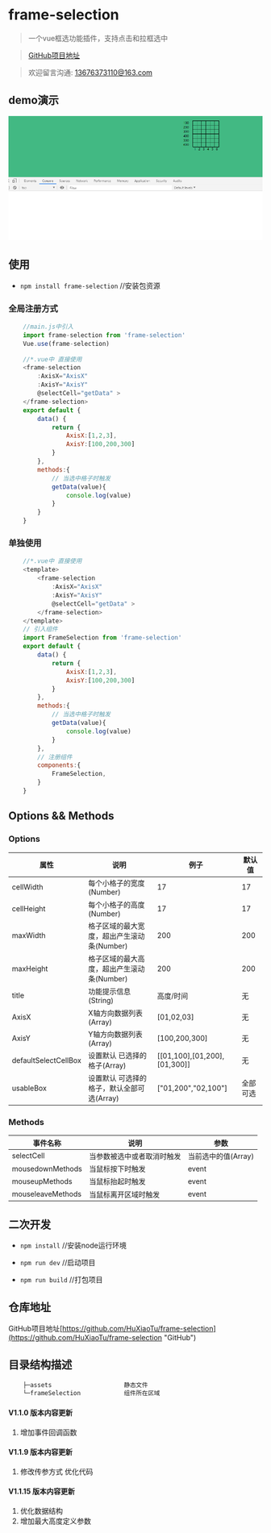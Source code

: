 # frame-selection
> 一个vue框选功能插件，支持点击和拉框选中

> [GitHub项目地址](https://github.com/HuXiaoTu/frame-selection "GitHub")

> 欢迎留言沟通: 13676373110@163.com

## demo演示
![](https://github.com/HuXiaoTu/img/blob/master/frame-selection.gif)

## 使用

- ``` npm install frame-selection ```  //安装包资源

### 全局注册方式
``` JavaScript
    //main.js中引入
    import frame-selection from 'frame-selection'
    Vue.use(frame-selection)
```
``` JavaScript
    //*.vue中 直接使用
    <frame-selection 
        :AxisX="AxisX" 
        :AxisY="AxisY" 
        @selectCell="getData" >
    </frame-selection>
    export default {
        data() {
            return {
                AxisX:[1,2,3],
                AxisY:[100,200,300]
            }
        },
        methods:{
            // 当选中格子时触发
            getData(value){
                console.log(value)
            }
        }
    }
```
### 单独使用
``` JavaScript
    //*.vue中 直接使用
    <template>
        <frame-selection 
            :AxisX="AxisX" 
            :AxisY="AxisY" 
            @selectCell="getData" >
        </frame-selection>
    </template>
    // 引入组件
    import FrameSelection from 'frame-selection'
    export default {
        data() {
            return {
                AxisX:[1,2,3],
                AxisY:[100,200,300]
            }
        },
        methods:{
            // 当选中格子时触发
            getData(value){
                console.log(value)
            }
        },
        // 注册组件
        components:{
            FrameSelection,
        }
    }
```

## Options && Methods

### Options

属性 | 说明 | 例子| 默认值 |
-|-|-|-
cellWidth | 每个小格子的宽度 (Number) | 17 | 17 |
cellHeight | 每个小格子的高度 (Number) | 17 | 17 |
maxWidth | 格子区域的最大宽度，超出产生滚动条(Number) | 200 | 200 |
maxHeight | 格子区域的最大高度，超出产生滚动条(Number) | 200 | 200 |
title | 功能提示信息(String) | 高度/时间 | 无 |
AxisX | X轴方向数据列表(Array) | [01,02,03] | 无 |
AxisY | Y轴方向数据列表(Array) | [100,200,300] | 无 |
defaultSelectCellBox | 设置默认 已选择的格子(Array) | [[01,100],[01,200],[01,300]] | 无 |
usableBox | 设置默认 可选择的格子，默认全部可选(Array) | ["01,200","02,100"] | 全部可选 |

### Methods

事件名称 | 说明 | 参数
-|-|-
selectCell | 当参数被选中或者取消时触发 | 当前选中的值(Array) |
mousedownMethods | 当鼠标按下时触发 | event |
mouseupMethods | 当鼠标抬起时触发 | event |
mouseleaveMethods | 当鼠标离开区域时触发 | event |

## 二次开发

-  ``` npm install ```          //安装node运行环境

-  ``` npm run dev ```          //启动项目

-  ``` npm run build ```        //打包项目

## 仓库地址

GitHub项目地址[https://github.com/HuXiaoTu/frame-selection](https://github.com/HuXiaoTu/frame-selection "GitHub")

## 目录结构描述
```js
    ├─assets                    静态文件
    └─frameSelection            组件所在区域
```



#### V1.1.0 版本内容更新
1. 增加事件回调函数
#### V1.1.9 版本内容更新
1. 修改传参方式 优化代码
#### V1.1.15 版本内容更新
1. 优化数据结构
2. 增加最大高度定义参数